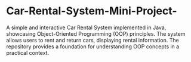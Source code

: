 # Car-Rental-System-Mini-Project-
A simple and interactive Car Rental System implemented in Java, showcasing Object-Oriented Programming (OOP) principles. The system allows users to rent and return cars, displaying rental information. The repository provides a foundation for understanding OOP concepts in a practical context.
